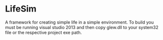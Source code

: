 # LifeSim
A framework for creating simple life in a simple environment.
To build you must be running visual studio 2013 and then copy glew.dll to your system32 file or the respective project exe path.
